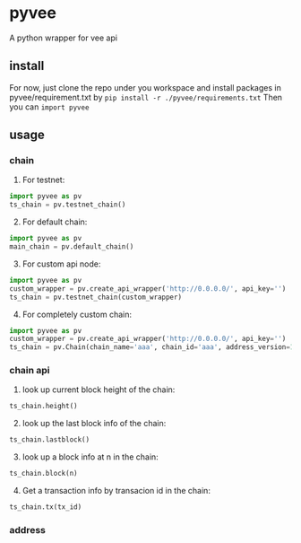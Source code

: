 # pyvee
A python wrapper for vee api

## install
For now, just clone the repo under you workspace and install packages in pyvee/requirement.txt by 
```pip install -r ./pyvee/requirements.txt```
Then you can ```import pyvee```

## usage

### chain
1. For testnet:
```python
import pyvee as pv
ts_chain = pv.testnet_chain()
```
2. For default chain:
```python
import pyvee as pv
main_chain = pv.default_chain()
```

3. For custom api node:
```python
import pyvee as pv
custom_wrapper = pv.create_api_wrapper('http://0.0.0.0/', api_key='')
ts_chain = pv.testnet_chain(custom_wrapper)
```

4. For completely custom chain:
```python
import pyvee as pv
custom_wrapper = pv.create_api_wrapper('http://0.0.0.0/', api_key='')
ts_chain = pv.Chain(chain_name='aaa', chain_id='aaa', address_version=1, api_wrapper=custom_wrapper)
```

### chain api
1. look up current block height of the chain:
```python
ts_chain.height()
```

2. look up the last block info of the chain:
```python
ts_chain.lastblock()
```


3. look up a block info at n in the chain:
```python
ts_chain.block(n)
```

4. Get a transaction info by transacion id in the chain:
```python
ts_chain.tx(tx_id)
```


### address
